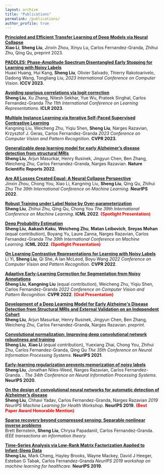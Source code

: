 ```yaml
---
layout: archive
title: "Publications"
permalink: /publications/
author_profile: true
---
```

<b>[Principled and Efficient Transfer Learning of Deep Models via Neural Collapse](https://arxiv.org/abs/2212.12206)</b><br>
<b>Xiao Li</b>, <b>Sheng Liu</b>, Jinxin Zhou, Xinyu Lu, Carlos Fernandez-Granda, Zhihui Zhu, Qing Qu, preprint 2023.

<b>[PADDLES: Phase-Amplitude Spectrum Disentangled Early Stopping for Learning with Noisy Labels](https://arxiv.org/abs/2212.03462)</b><br>
Huaxi Huang, Hui Kang, <b>Sheng Liu</b>, Olivier Salvado, Thierry Rakotoarivelo, Dadong Wang, Tongliang Liu, <i>2023 International Conference on Computer Vision</i>. <b>ICCV 2023</b>.


<b>[Avoiding spurious correlations via logit correction](https://arxiv.org/abs/2212.01433)</b><br>
<b>Sheng Liu</b>, Xu Zhang, Nitesh Sekhar, Yue Wu, Prateek Singhal, Carlos Fernandez-Granda
<i>The 11th International Conference on Learning Representations</i>. <b>ICLR 2023</b>.

<b>[Multiple Instance Learning via Iterative Self-Paced Supervised Contrastive Learning](https://arxiv.org/abs/2210.09452)</b><br>
Kangning Liu, Weicheng Zhu, Yiqiu Shen, <b>Sheng Liu</b>, Narges Razavian, Krzysztof J. Geras, Carlos Fernandez-Granda
<i>2023 Conference on Computer Vision and Pattern Recognition</i>. <b>CVPR 2023</b>.

<b>[Generalizable deep learning model for early Alzheimer’s disease detection from structural MRIs](https://www.nature.com/articles/s41598-022-20674-x)</b><br>
<b>Sheng Liu</b>, Arjun Masurkar, Henry Rusinek, Jingyun Chen, Ben Zhang, Weicheng Zhu, Carlos Fernandez-Granda, Narges Razavian. <b>Nature Scientific Reports 2022</b>. 

<b>[Are All Losses Created Equal: A Neural Collapse Perspective](https://arxiv.org/abs/2210.02192)</b><br>
Jinxin Zhou, Chong You, Xiao Li, Kangning Liu, <b>Sheng Liu</b>, Qing Qu, Zhihui Zhu
<i>The 39th International Conference on Machine Learning</i>. <b>NeurIPS 2022</b>.

<b>[Robust Training under Label Noise by Over-parameterization](https://arxiv.org/abs/2202.14026)</b><br>
<b>Sheng Liu</b>, Zhihui Zhu, Qing Qu, Chong You
<i>The 39th International Conference on Machine Learning</i>. <b>ICML 2022</b>. <b><span style="color:red">(Spotlight Presentation)</span></b>

<b>[Deep Probability Estimation](https://arxiv.org/abs/2111.10734)</b><br>
<b>Sheng Liu</b>, <b>Aakash Kaku</b>, <b>Weicheng Zhu</b>, <b>Matan Leibovich</b>, <b>Sreyas Mohan</b> (equal contribution), Boyang Yu, Laure Zanna, Narges Razavian, Carlos Fernandez-Granda
<i>The 39th International Conference on Machine Learning</i>. <b>ICML 2022</b>. <b><span style="color:red">(Spotlight Presentation)</span></b> 

<b>[On Learning Contrastive Representations for Learning with Noisy Labels](https://arxiv.org/abs/2203.01785)</b><br>
Li Yi, <b>Sheng Liu</b>, Qi She, A Ian McLeod, Boyu Wang
<i>2022 Conference on Computer Vision and Pattern Recognition</i>. <b>CVPR 2022</b>.

<b>[Adaptive Early-Learning Correction for Segmentation from Noisy Annotations](https://arxiv.org/abs/2110.03740)</b><br>
<b>Sheng Liu</b>, <b>Kangning Liu</b> (equal contribution), Weicheng Zhu, Yiqiu Shen, Carlos Fernandez-Granda
<i>2022 Conference on Computer Vision and Pattern Recognition</i>. <b>CVPR 2022</b>. <b><span style="color:red">(Oral Presentation)</span></b>

<b>[Development of a Deep Learning Model for Early Alzheime's Disease Detection from Structural MRIs and External Validation on an Independent Cohort](https://www.medrxiv.org/content/10.1101/2021.05.28.21257318v1)</b><br>
<b>Sheng Liu</b>, Arjun Masurkar, Henry Rusinek, Jingyun Chen, Ben Zhang, Weicheng Zhu, Carlos Fernandez-Granda, Narges Razavian. <i>preprint</i>. 

<b>[Convolutional normalization: Improving deep convolutional network robustness and training](https://arxiv.org/abs/2103.00673)</b><br>
<b>Sheng Liu</b>, <b>Xiao Li</b> (equal contribution), Yuexiang Zhai, Chong You, Zhihui Zhu, Carlos Fernandez-Granda, Qing Qu
<i>The 35th Conference on Neural Information Processing Systems</i>. <b>NeurIPS 2021</b>.


<b>[Early-learning regularization prevents memorization of noisy labels](https://arxiv.org/abs/2007.00151)</b><br>
<b>Sheng Liu</b>, Jonathan Niles-Weed, Narges Razavian, Carlos Fernandez-Granda. <i>.</i>
<i>The 34th Conference on Neural Information Processing Systems</i>. <b>NeurIPS 2020</b>.

<b>[On the design of convolutional neural networks for automatic detection of Alzheimer’s disease](http://proceedings.mlr.press/v116/liu20a)</b><br>
<b>Sheng Liu</b>, Chhavi Yadav, Carlos Fernandez-Granda, Narges Razavian
<i>2019 NeurIPS Machine Learning for Health Workshop.</i> <b>NeurIPS 2019</b>. <b><span style="color:red">(Best Paper Award Honorable Mention)</span></b>

<b>[Sparse recovery beyond compressed sensing: Separable nonlinear inverse problems](https://arxiv.org/abs/1905.04627?utm_source=feedburner&utm_medium=feed&utm_campaign=Feed%253A+arxiv%252FQSXk+%2528ExcitingAds%2521+cs+updates+on+arXiv.org%2529)</b><br>
Brett Bernstein, <b>Sheng Liu</b>, Chrysa Papadaniil, Carlos Fernandez-Granda.
<i>IEEE transactions on information theory.</i>

<b>[Time-Series Analysis via Low-Rank Matrix Factorization Applied to Infant-Sleep Data](https://cims.nyu.edu/~sl5924/infant.html)</b> <br>
<b>Sheng Liu</b>, Mark Cheng, Hayley Brooks, Wayne Mackey, David J Heeger, Esteban G Tabak, Carlos Fernandez-Granda
<i>NeurIPS 2019 workshop on machine learning for healthcare</i>. <b>NeurIPS 2019</b>.


